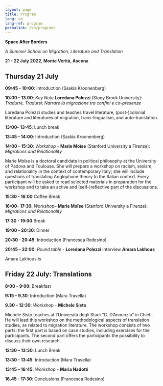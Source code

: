 ```yaml
---
layout: page
title: Program
lang: en
lang-ref: program
permalink: /en/program/
---
```


**Space After Borders**

_A Summer School on Migration, Literature and Translation_

**21 - 22 July 2022, Monte Verità, Ascona**

## **Thursday 21 July**

**09:45 – 10:00**: Introduction (Saskia Kroonenberg)

**10:00 – 13.00**: _Key Note_ **Loredana Polezzi** (Stony Brook University): _Tradurre, Tradursi: Narrare la migrazione tra confini e co-presenze_

Loredana Polezzi studies and teaches travel literature, (post-)colonial literature and literatures of migration, trans-lingualism, and auto-translation.

**13:00– 13:45**: Lunch break

**13:45 – 14:00**: Introduction (Saskia Kroonenberg)

**14:00 – 15:30**: _Workshop_ - **Marie Moïse** (Stanford University a Firenze): _Migrations and Relationality_

Marie Moïse is a doctoral candidate in political philosophy at the University of Padova and Toulouse. She will prepare a workshop on racism, sexism, and relationality in the context of contemporary Italy; she will include questions of translating Anglophone theory to the Italian context. Every participant will be asked to read selected materials in preparation for the workshop and to take an active and (self-)reflective part of the discussions.

**15:30 - 16:00** Coffee Break

**16:00– 17:30**: _Workshop_– **Marie Moïse** (Stanford University a Firenze): _Migrations and Relationality_

**17:30 - 19:00** Break

**19:00 – 20:30**: Dinner

**20:30 - 20:45**: Introduction (Francesca Rodesino)

**20:45 – 22:00**: _Round table_ - **Loredana Polezzi** interview **Amara Lakhous**

Amara Lakhous is 


## **Friday 22 July: Translations**

**8:00 – 9:00**: Breakfast

**9:15 – 9.30**: Introduction (Mara Travella)

**9.30 – 12:30**: _Workshop_ - **Michele Sisto**

Michele Sisto teaches at l’Università degli Studi “G. D’Annunzio” in Chieti. He will lead this workshop on the methodological aspects of translation studies, as related to migration literature. The workshop consists of two parts: the first part is based on case studies, including exercises for the participants. The second part offers the participants the possibility to discuss their own research. 

**12:30 – 13:30**: Lunch Break

**13:30 - 13:45**: Introduction (Mara Travella)

**13:45 – 16:45**: _Workshop_ - **Maria Nadotti**

**16.45 - 17:30**: Conclusions (Francesca Rodesino)


